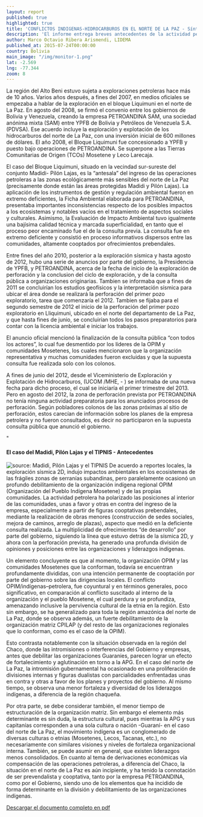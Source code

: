 ```yaml
---
layout: report
published: true
highlighted: true
title: 'CONFLICTOS INDIGENAS-HIDROCARBUROS EN EL NORTE DE LA PAZ - Síntesis'
description: 'El informe entrega breves antecedentes de la actividad petrolera en la zona y analiza el caso del Madidi, Pilón Lajas y el TIPNIS; proporcionando antecedentes del conflicto que estas actividades generaron con la organización indígena regional OPIM (Organización del Pueblo Indígena Mosetene) y la CPILAP (Confederación de Pueblos Indígenas de La Paz), que agrupa a los pueblos indígenas Mosetene, Chimane, Leco, Tacana, entre otros.'
author: Marco Octavio Ribera Arismendi, LIDEMA
published_at: 2015-07-24T00:00:00
country: Bolivia
main_image: "/img/monitor-1.png"
lat: -2.569
lng: -77.344
zoom: 8
---
```

La región del Alto Beni estuvo sujeta a exploraciones petroleras hace más de 10 años. 
Varios años después, a fines del 2007, en medios oficiales se empezaba a hablar de la 
exploración en el bloque Liquimuni en el norte de La Paz. En agosto del 2008, se firmó 
el convenio entre los gobiernos de Bolivia y Venezuela, creando la empresa 
PETROANDINA SAM, una sociedad anónima mixta (SAM) entre YPFB de Bolivia y 
Petróleos de Venezuela S.A. (PDVSA). Ese acuerdo incluye la exploración y explotación 
de los hidrocarburos del norte de La Paz, con una inversión inicial de 600 millones de 
dólares. El año 2008, el Bloque Liquimuni fue concesionado a YPFB y puesto bajo 
operaciones de PETROANDINA. Se superpone a las Tierras Comunitarias de Origen (TCOs) Mosetene y Leco Larecaja. 

El caso del Bloque Liquimuni, situado en la vecindad sur-sureste del conjunto Madidi-
Pilón Lajas, es la “antesala” del ingreso de las operaciones petroleras a las zonas 
ecológicamente más sensibles del norte de La Paz (precisamente donde están las áreas 
protegidas Madidi y Pilón Lajas). La aplicación de los instrumentos de gestión y regulación ambiental 
fueron en extremo deficientes, la Ficha Ambiental elaborada para PETROANDINA, 
presentaba importantes inconsistencias respecto de los posibles impactos a los 
ecosistemas y notables vacíos en el tratamiento de aspectos sociales y culturales. 
Asimismo, la Evaluación de Impacto Ambiental tuvo igualmente una bajísima calidad 
técnica y marcada superficialidad, en tanto que el proceso peor encaminado fue el de 
la consulta previa. La consulta fue en extremo deficiente y consistió en proceso 
informativos dispersos entre las comunidades, altamente cooptados por ofrecimientos 
prebendales.

Entre fines del año 2010, posterior a la exploración sísmica y hasta agosto de 2012, hubo una serie de anuncios por parte del gobierno, la Presidencia de YPFB, y PETROANDINA, acerca de la fecha de inicio de la exploración de perforación y la conclusion del ciclo de exploración, y de la consulta pública a organizaciones originarias. Tambien se informaba que a fines de 2011 se concluirían los estudios geofísicos y la interpretación sísmica para ubicar el área donde se realizará la perforación del primer pozo exploratorio, tarea que comenzaría el 2012.  Tambien se fijaba para el segundo semestre de 2012 el inicio de la perforación del primer pozo exploratorio en Lliquimuni, ubicado en el norte del departamento de La Paz, y que hasta fines de 
junio, se concluirían todos los pasos preparatorios para contar con la licencia 
ambiental e iniciar los trabajos.

El anuncio oficial mencionó la finalización de la consulta pública “con todos 
los actores”, lo cual fue desmentido por los líderes de la OPIM y comunidades 
Mosetenes, los cuales mencionaron que la organización representativa y muchas 
comunidades fueron excluidas y que la supuesta consulta fue realizada solo con los 
colonos.

A fines de junio del 2012, desde el Viceministerio de Exploración 
y Explotación de Hidrocarburos, (UCOM /MHE, - ) se informaba 
de una nueva fecha para dicho proceso, el cual se iniciaría el primer trimestre del 
2013. Pero en agosto del 2012, la zona de perforación prevista por PETROANDINA no tenía ninguna actividad preparatoria para los 
anunciados procesos de perforación. Según pobladores colonos de las zonas próximas 
al sitio de perforación, estos carecían de información sobre los planes de la empresa 
petrolera y no fueron consultados, es decir no participaron en la supuesta consulta 
pública que anunció el gobierno. 

<div class="page-header">"
	<h4>
		El caso del Madidi, Pilón Lajas y el TIPNIS - Antecedentes
	</h4>
</div>
<div class="pull-right img-content">
<img src="http://i.imgur.com/rV17V4F.png" title="source: Madidi, Pilón Lajas y el TIPNIS"/>
De acuerdo a reportes locales, la exploración sísmica 2D, indujo impactos ambientales 
en los ecosistemas de las frágiles zonas de serranías subandinas, pero paralelamente 
ocasionó un profundo debilitamiento de la organización indígena regional OPIM 
(Organización del Pueblo Indígena Mosetene) y de las propias comunidades. La 
actividad petrolera ha polarizado las posiciones al interior de las comunidades, unas a 
favor y otras en contra del ingreso de la empresa, especialmente a partir de figuras 
cooptativas prebendales, mediante la realización de obras menores (construcción de 
sedes sociales, mejora de caminos, arreglo de plazas), aspecto que medió en la 
deficiente consulta realizada. La multiplicidad de ofrecimientos “de desarrollo” por parte del gobierno, siguiendo la 
línea que estuvo detrás de la sísmica 2D, y ahora con la perforación prevista, ha generado una profunda división de opiniones y posiciones entre las organizaciones y 
liderazgos indígenas. 

Un elemento concluyente es que al momento, la organización OPIM y las comunidades 
Mosetenes que la conforman, todavía se encuentran profundamente divididas, con una 
intención permanente de cooptación por parte del gobierno sobre las dirigencias 
locales. El conflicto OPIM/indígenas–petrolera, fue coyuntural y en términos 
generales, poco significativo, en comparación al conflicto suscitado al interno de la 
organización y el pueblo Mosetene, el cual perdura y se profundiza, amenazando 
inclusive la pervivencia cultural de la etnia en la región. Esto sin embargo, se ha 
generalizado para toda la región amazónica del norte de La Paz, donde se observa 
además, un fuerte debilitamiento de la organización matriz CPILAP (y del resto de las 
organizaciones regionales que lo conforman, como es el caso de la OPIM). 

 
Esto contrasta notablemente con la situación observada en la región del Chaco, donde 
las intromisiones o interferencias del Gobierno y empresas, antes que debilitar las 
organizaciones Guaranies, parecen lograr un efecto de fortalecimiento y aglutinación 
en torno a la APG. En el caso del norte de La Paz, la intromisión gubernamental ha 
ocasionado en una proliferación de divisiones internas y figuras dualistas con 
parcialidades enfrentadas unas en contra y otras a favor de los planes y proyectos del 
gobierno. Al mismo tiempo, se observa una menor fortaleza y diversidad de los 
liderazgos indígenas, a diferencia de la región chaqueña. 

Por otra parte, se debe considerar también, el menor tiempo de estructuración de la organización matriz. Sin 
embargo el elemento más determinante es sin duda, la estructura cultural, pues 
mientras la APG y sus capitanías corresponden a una sola cultura o nación -Guaraní- en 
el caso del norte de La Paz, el movimiento indígena es un conglomerado de diversas 
culturas o etnias (Mosetenes, Lecos, Tacanas, etc.), no necesariamente con similares 
visiones y niveles de fortaleza organizacional interna. También, se puede asumir en 
general, que existen liderazgos menos consolidados. En cuanto al tema de derivaciones 
económicas vía compensación de las operaciones petroleras, a diferencia del Chaco, la 
situación en el norte de La Paz es aún incipiente, y ha tenido la connotación de ser 
prevendalista y cooptativa, tanto por la empresa PETROANDINA, como por el Gobierno, 
siendo uno de los elementos que ha incidido de forma determinante en la división y 
debilitamiento de las organizaciones indígenas. 

[Descargar el documento completo en pdf](http://lidema.org.bo/documentosPIMA/INF%20COCOON%20NORTE%20DE%20LA%20PAZ%20%202012.pdf)
